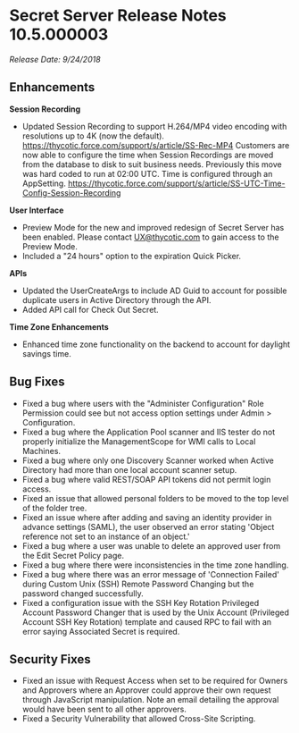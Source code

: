 [title]: # (Secret Server Release Notes 10.5.000003)
[tags]: # (Release Notes)
[priority]: #
[display]: # (search,content,print)

# Secret Server Release Notes 10.5.000003

*Release Date: 9/24/2018*

## Enhancements

**Session Recording** 

- Updated Session Recording to support H.264/MP4 video encoding with resolutions up to 4K (now the default). https://thycotic.force.com/support/s/article/SS-Rec-MP4 
  Customers are now able to configure the time when Session Recordings are moved from the database to disk to suit business needs. Previously this move was hard coded to run at 02:00 UTC. Time is configured through an AppSetting. https://thycotic.force.com/support/s/article/SS-UTC-Time-Config-Session-Recording 

**User Interface** 

- Preview Mode for the new and improved redesign of Secret Server has been enabled. Please contact [UX@thycotic.com](mailto:UX@thycotic.com) to gain access to the Preview Mode. 
- Included a "24 hours" option to the expiration Quick Picker. 

**APIs** 

- Updated the UserCreateArgs to include AD Guid to account for possible duplicate users in Active Directory through the API. 
- Added API call for Check Out Secret. 

**Time Zone Enhancements** 

- Enhanced time zone functionality on the backend to account for daylight savings time. 

## Bug Fixes

- Fixed a bug where users with the "Administer Configuration" Role Permission could see but not access option settings under Admin > Configuration. 
- Fixed a bug where the Application Pool scanner and IIS tester do not properly initialize the ManagementScope for WMI calls to Local Machines. 
- Fixed a bug where only one Discovery Scanner worked when Active Directory had more than one local account scanner setup. 
- Fixed a bug where valid REST/SOAP API tokens did not permit login access. 
- Fixed an issue that allowed personal folders to be moved to the top level of the folder tree. 
- Fixed an issue where after adding and saving an identity provider in advance settings (SAML), the user observed an error stating 'Object reference not set to an instance of an object.' 
- Fixed a bug where a user was unable to delete an approved user from the Edit Secret Policy page. 
- Fixed a bug where there were inconsistencies in the time zone handling. 
- Fixed a bug where there was an error message of 'Connection Failed' during Custom Unix (SSH) Remote Password Changing but the password changed successfully. 
- Fixed a configuration issue with the SSH Key Rotation Privileged Account Password Changer that is used by the Unix Account (Privileged Account SSH Key Rotation) template and caused RPC to fail with an error saying Associated Secret is required. 

## Security Fixes

- Fixed an issue with Request Access when set to be required for Owners and Approvers where an Approver could approve their own request through JavaScript manipulation. Note an email detailing the approval would have been sent to all other approvers. 
- Fixed a Security Vulnerability that allowed Cross-Site Scripting.